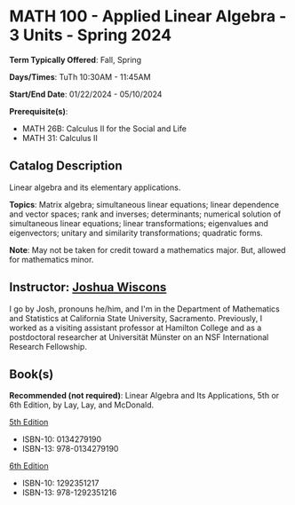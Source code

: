 # MATH 100 - Applied Linear Algebra - 3 Units - Spring 2024

**Term Typically Offered**: Fall, Spring

**Days/Times**: TuTh 10:30AM - 11:45AM

**Start/End Date**: 01/22/2024 - 05/10/2024

**Prerequisite(s)**:

- MATH 26B: Calculus II for the Social and Life
- MATH 31: Calculus II

## Catalog Description

Linear algebra and its elementary applications.

**Topics**: Matrix algebra; simultaneous linear equations; linear dependence
and vector spaces; rank and inverses; determinants; numerical solution of
simultaneous linear equations; linear transformations; eigenvalues and
eigenvectors; unitary and similarity transformations; quadratic forms.

**Note**: May not be taken for credit toward a mathematics major.
But, allowed for mathematics minor.

## Instructor: [Joshua Wiscons](https://webpages.csus.edu/wiscons/)

I go by Josh, pronouns he/him, and I'm in the Department of Mathematics
and Statistics at California State University, Sacramento. Previously,
I worked as a visiting assistant professor at Hamilton College and as
a postdoctoral researcher at Universität Münster on an NSF International
Research Fellowship.

## Book(s)

**Recommended (not required)**:
Linear Algebra and Its Applications, 5th or 6th Edition, by Lay, Lay, and McDonald.

[5th Edition](https://www.amazon.com/Linear-Algebra-Applications-Student-ApplicationsStudent/dp/0134279190)

- ISBN-10: 0134279190
- ISBN-13: 978-0134279190

[6th Edition](https://www.amazon.com/Linear-Algebra-Its-Applications-Global/dp/1292351217/ref=sr_1_1?keywords=Linear+Algebra+and+Its+Applications%2C+Global+Edition&qid=1703239601&s=books&sr=1-1&ufe=app_do%3Aamzn1.fos.18630bbb-fcbb-42f8-9767-857e17e03685)

- ISBN-10: 1292351217
- ISBN-13: 978-1292351216
